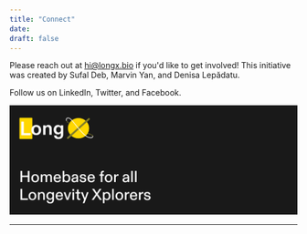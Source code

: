 ```yaml
---
title: "Connect"
date: 
draft: false
---
```


Please reach out at [hi@longx.bio](mailto:hi@longx.bio) if you'd like to get involved! This initiative was created by Sufal Deb, Marvin Yan, and Denisa Lepădatu.


Follow us on LinkedIn, Twitter, and Facebook.


![LongX Banner](./banner.png "LongX Banner")

---

